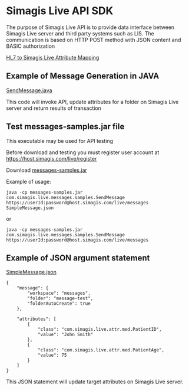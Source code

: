 Simagis Live API SDK 
=========================

The purpose of Simagis Live API is to provide data interface between Simagis Live server and third party systems such as LIS.
The communication is based on HTTP POST method with JSON content and BASIC authorization 

[HL7 to Simagis Live Attribute Mapping](https://docs.google.com/document/d/13AHw_WqWU9moDeQRcNwGbGBgi3cjhQDSyjpOCCVUfCk/edit?usp=sharing)

Example of Message Generation in JAVA
---------

[SendMessage.java](messages-samples/src/main/java/com/simagis/live/messages/samples/SendMessage.java)

This code will invoke API, update attributes for a folder on Simagis Live server and return results of transaction   


Test messages-samples.jar file
-----------
This executable may be used for API testing

Before download and testing you must register user account at <https://host.simagis.com/live/register>   

Download [messages-samples.jar](http://host.simagis.com/live/users/#w:messages/f:3e196188-22f4-40b2-b4e6-932cfdc03c65/s:p:ae5c2027-f2ce-460c-89a1-5ee5b74f8631)

Example of usage:

    java -cp messages-samples.jar com.simagis.live.messages.samples.SendMessage https://userId:password@host.simagis.com/live/messages SimpleMessage.json

or

    java -cp messages-samples.jar com.simagis.live.messages.samples.SendMessage https://userId:password@host.simagis.com/live/messages


Example of JSON argument statement
-----------
[SimpleMessage.json](messages-samples/src/main/resources/com/simagis/live/messages/samples/SimpleMessage.json)

    {
        "message": {
            "workspace": "messages",
            "folder": "message-test",
            "folderAutoCreate": true
        },
    
        "attributes": [
            {
                "class": "com.simagis.live.attr.med.PatientID",
                "value": "John Smith"
            },
            {
                "class": "com.simagis.live.attr.med.PatientAge",
                "value": 75
            }
        ]
    }
This JSON statement will update target attributes on Simagis Live server.
